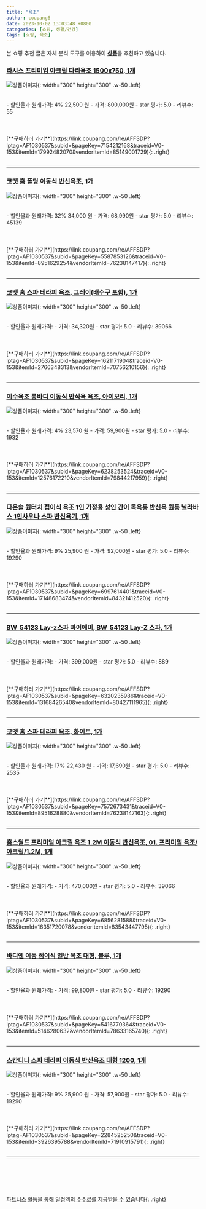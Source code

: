 ```yaml
---
title: "욕조"
author: coupang6
date: 2023-10-02 13:03:48 +0800
categories: [쇼핑, 생활/건강]
tags: [쇼핑, 욕조]
---
```


본 쇼핑 추천 글은 자체 분석 도구를 이용하여 [**상품**](https://link.coupang.com/a/bao1ui)을 추천하고 있습니다.

### [라시스 프리미엄 아크릴 다리욕조 1500x750, 1개](https://link.coupang.com/re/AFFSDP?lptag=AF1030537&subid=&pageKey=7154212168&traceid=V0-153&itemId=17992482070&vendorItemId=85149001729)

![상품이미지](https://thumbnail6.coupangcdn.com/thumbnails/remote/230x230ex/image/vendor_inventory/56af/0574a13dbee284be62ea4696c72e034ecaec10dd6d8c6ba96e7d806dfcf6.jpg){: width="300" height="300" .w-50 .left}


<br>
- 할인율과 원래가격: 4%  22,500   원
- 가격: 800,000원
- star 평가: 5.0
- 리뷰수: 55
<br>
<br>
<br>
<br>
[**구매하러 가기**](https://link.coupang.com/re/AFFSDP?lptag=AF1030537&subid=&pageKey=7154212168&traceid=V0-153&itemId=17992482070&vendorItemId=85149001729){: .right}
<br>
<br>

---

### [코멧 홈 폴딩 이동식 반신욕조, 1개](https://link.coupang.com/re/AFFSDP?lptag=AF1030537&subid=&pageKey=5587853126&traceid=V0-153&itemId=8951629254&vendorItemId=76238147417)

![상품이미지](https://thumbnail9.coupangcdn.com/thumbnails/remote/230x230ex/image/retail/images/1275507485261117-eaaf0592-586b-4bb2-a673-02a08982d15e.jpg){: width="300" height="300" .w-50 .left}


<br>
- 할인율과 원래가격: 32%  34,000   원
- 가격: 68,990원
- star 평가: 5.0
- 리뷰수: 45139
<br>
<br>
<br>
<br>
[**구매하러 가기**](https://link.coupang.com/re/AFFSDP?lptag=AF1030537&subid=&pageKey=5587853126&traceid=V0-153&itemId=8951629254&vendorItemId=76238147417){: .right}
<br>
<br>

---

### [코멧 홈 스파 테라피 욕조, 그레이(배수구 포함), 1개](https://link.coupang.com/re/AFFSDP?lptag=AF1030537&subid=&pageKey=1621171904&traceid=V0-153&itemId=2766348313&vendorItemId=70756210156)

![상품이미지](https://thumbnail9.coupangcdn.com/thumbnails/remote/230x230ex/image/retail/images/131631521269428-2b4372f2-a2c7-4566-9bae-0ca1f53297e5.jpg){: width="300" height="300" .w-50 .left}


<br>
- 할인율과 원래가격: 
- 가격: 34,320원
- star 평가: 5.0
- 리뷰수: 39066
<br>
<br>
<br>
<br>
[**구매하러 가기**](https://link.coupang.com/re/AFFSDP?lptag=AF1030537&subid=&pageKey=1621171904&traceid=V0-153&itemId=2766348313&vendorItemId=70756210156){: .right}
<br>
<br>

---

### [이수욕조 롱바디 이동식 반식욕 욕조, 아이보리, 1개](https://link.coupang.com/re/AFFSDP?lptag=AF1030537&subid=&pageKey=6238253524&traceid=V0-153&itemId=12576172210&vendorItemId=79844217959)

![상품이미지](https://thumbnail9.coupangcdn.com/thumbnails/remote/230x230ex/image/vendor_inventory/2e39/52f1507f1445b6d2b8de3f3fa973f84b8d2964445378e67cc29de70eaa6e.jpg){: width="300" height="300" .w-50 .left}


<br>
- 할인율과 원래가격: 4%  23,570   원
- 가격: 59,900원
- star 평가: 5.0
- 리뷰수: 1932
<br>
<br>
<br>
<br>
[**구매하러 가기**](https://link.coupang.com/re/AFFSDP?lptag=AF1030537&subid=&pageKey=6238253524&traceid=V0-153&itemId=12576172210&vendorItemId=79844217959){: .right}
<br>
<br>

---

### [다온솔 원터치 접이식 욕조 1인 가정용 성인 간이 목욕통 반신욕 원룸 닐라바스 1인사우나 스파 반신욕기, 1개](https://link.coupang.com/re/AFFSDP?lptag=AF1030537&subid=&pageKey=6997614401&traceid=V0-153&itemId=17148683474&vendorItemId=84321412520)

![상품이미지](https://thumbnail6.coupangcdn.com/thumbnails/remote/230x230ex/image/vendor_inventory/a572/1ea19f8e458846c50e5ab60ea8664b2fbf3a8b043d9bcfbbd4b0ad68a62b.jpg){: width="300" height="300" .w-50 .left}


<br>
- 할인율과 원래가격: 9%  25,900   원
- 가격: 92,000원
- star 평가: 5.0
- 리뷰수: 19290
<br>
<br>
<br>
<br>
[**구매하러 가기**](https://link.coupang.com/re/AFFSDP?lptag=AF1030537&subid=&pageKey=6997614401&traceid=V0-153&itemId=17148683474&vendorItemId=84321412520){: .right}
<br>
<br>

---

### [BW_54123 Lay-z스파 마이애미, BW_54123 Lay-Z 스파, 1개](https://link.coupang.com/re/AFFSDP?lptag=AF1030537&subid=&pageKey=6320235986&traceid=V0-153&itemId=13168426540&vendorItemId=80427111965)

![상품이미지](https://thumbnail9.coupangcdn.com/thumbnails/remote/230x230ex/image/vendor_inventory/2000/d2bc32e8494a316de5cfded562039ab7fd371d8451ae48460c83406c8e96.jpg){: width="300" height="300" .w-50 .left}


<br>
- 할인율과 원래가격: 
- 가격: 399,000원
- star 평가: 5.0
- 리뷰수: 889
<br>
<br>
<br>
<br>
[**구매하러 가기**](https://link.coupang.com/re/AFFSDP?lptag=AF1030537&subid=&pageKey=6320235986&traceid=V0-153&itemId=13168426540&vendorItemId=80427111965){: .right}
<br>
<br>

---

### [코멧 홈 스파 테라피 욕조, 화이트, 1개](https://link.coupang.com/re/AFFSDP?lptag=AF1030537&subid=&pageKey=7572673431&traceid=V0-153&itemId=8951628880&vendorItemId=76238147163)

![상품이미지](https://thumbnail7.coupangcdn.com/thumbnails/remote/230x230ex/image/retail/images/85115476367850-ea359571-7de1-4b06-9e82-be78f6b22ac7.jpg){: width="300" height="300" .w-50 .left}


<br>
- 할인율과 원래가격: 17%  22,430   원
- 가격: 17,690원
- star 평가: 5.0
- 리뷰수: 2535
<br>
<br>
<br>
<br>
[**구매하러 가기**](https://link.coupang.com/re/AFFSDP?lptag=AF1030537&subid=&pageKey=7572673431&traceid=V0-153&itemId=8951628880&vendorItemId=76238147163){: .right}
<br>
<br>

---

### [홈스월드 프리미엄 아크릴 욕조 1.2M 이동식 반신욕조, 01. 프리미엄 욕조/아크릴/1.2M, 1개](https://link.coupang.com/re/AFFSDP?lptag=AF1030537&subid=&pageKey=6856281588&traceid=V0-153&itemId=16351720078&vendorItemId=83543447795)

![상품이미지](https://thumbnail9.coupangcdn.com/thumbnails/remote/230x230ex/image/vendor_inventory/28ba/b3a281b767c50baf695c90defd0b8c353412a1b0e30bc98f607fbfff4dce.jpg){: width="300" height="300" .w-50 .left}


<br>
- 할인율과 원래가격: 
- 가격: 470,000원
- star 평가: 5.0
- 리뷰수: 39066
<br>
<br>
<br>
<br>
[**구매하러 가기**](https://link.coupang.com/re/AFFSDP?lptag=AF1030537&subid=&pageKey=6856281588&traceid=V0-153&itemId=16351720078&vendorItemId=83543447795){: .right}
<br>
<br>

---

### [바디엔 이동 접이식 일반 욕조 대형, 블루, 1개](https://link.coupang.com/re/AFFSDP?lptag=AF1030537&subid=&pageKey=5416770364&traceid=V0-153&itemId=5146280632&vendorItemId=78633165740)

![상품이미지](https://thumbnail9.coupangcdn.com/thumbnails/remote/230x230ex/image/vendor_inventory/f82a/9ef5f8b8fa59321e58171163f0ddc3f956439c8725f5ad99bee9a6bd84b7.jpg){: width="300" height="300" .w-50 .left}


<br>
- 할인율과 원래가격: 
- 가격: 99,800원
- star 평가: 5.0
- 리뷰수: 19290
<br>
<br>
<br>
<br>
[**구매하러 가기**](https://link.coupang.com/re/AFFSDP?lptag=AF1030537&subid=&pageKey=5416770364&traceid=V0-153&itemId=5146280632&vendorItemId=78633165740){: .right}
<br>
<br>

---

### [스칸디나 스파 테라피 이동식 반신욕조 대형 1200, 1개](https://link.coupang.com/re/AFFSDP?lptag=AF1030537&subid=&pageKey=2284525250&traceid=V0-153&itemId=3926395788&vendorItemId=71910915791)

![상품이미지](https://thumbnail7.coupangcdn.com/thumbnails/remote/230x230ex/image/retail/images/5041937105889517-b9c7c518-6136-4806-b8d3-d94e65085796.jpg){: width="300" height="300" .w-50 .left}


<br>
- 할인율과 원래가격: 9%  25,900   원
- 가격: 57,900원
- star 평가: 5.0
- 리뷰수: 19290
<br>
<br>
<br>
<br>
[**구매하러 가기**](https://link.coupang.com/re/AFFSDP?lptag=AF1030537&subid=&pageKey=2284525250&traceid=V0-153&itemId=3926395788&vendorItemId=71910915791){: .right}
<br>
<br>

---
<br><br><br><br><br> [파트너스 활동을 통해 일정액의 수수료를 제공받을 수 있습니다](https://link.coupang.com/a/bao1ui){: .right}